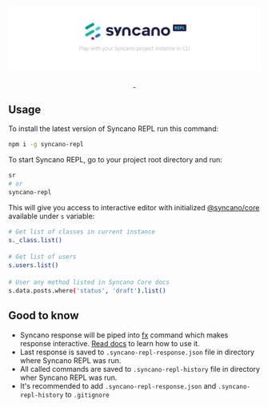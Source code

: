 ![](assets/banner.png)

<p align="center">
  <a aria-label="NPM version" href="https://www.npmjs.com/package/syncano-repl">
    <img alt="" src="https://badgen.net/npm/v/syncano-repl">
  </a>
  <a aria-label="License" href="https://github.com/eyedea/syncano-repl/blob/master/LICENSE">
    <img alt="" src="https://badgen.net/npm/license/syncano-repl">
  </a>
</p>

## Usage

To install the latest version of Syncano REPL run this command:

```sh
npm i -g syncano-repl
```

To start Syncano REPL, go to your project root directory and run:

```sh
sr
# or
syncano-repl
```

This will give you access to interactive editor with initialized [@syncano/core](https://github.com/Syncano/syncano-node/tree/master/packages/lib-js-core) available under `s` variable:

```sh
# Get list of classes in current instance
s._class.list()

# Get list of users
s.users.list()

# User any method listed in Syncano Core docs
s.data.posts.where('status', 'draft').list()
```

## Good to know

- Syncano response will be piped into [fx](https://github.com/antonmedv/fx) command which makes response interactive. [Read docs](https://github.com/antonmedv/fx) to learn how to use it.
- Last response is saved to `.syncano-repl-response.json` file in directory where Syncano REPL was run.
- All called commands are saved to `.syncano-repl-history` file in directory wher Syncano REPL was run.
- It's recommended to add `.syncano-repl-response.json` and `.syncano-repl-history` to `.gitignore`
